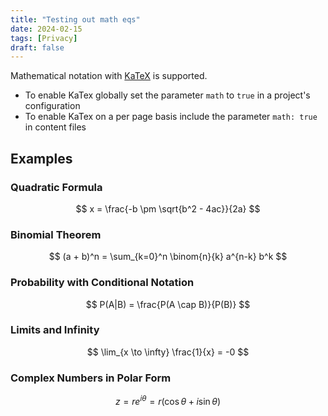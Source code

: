 ```yaml
---
title: "Testing out math eqs"
date: 2024-02-15
tags: [Privacy]
draft: false
---
```


Mathematical notation with [KaTeX](https://katex.org/) is supported.

<!--more-->

- To enable KaTex globally set the parameter `math` to `true` in a project's configuration
- To enable KaTex on a per page basis include the parameter `math: true` in content files

## Examples

### Quadratic Formula

$$
x = \frac{-b \pm \sqrt{b^2 - 4ac}}{2a}
$$

### Binomial Theorem

$$
(a + b)^n = \sum_{k=0}^n \binom{n}{k} a^{n-k} b^k
$$

### Probability with Conditional Notation

$$
P(A|B) = \frac{P(A \cap B)}{P(B)}
$$

### Limits and Infinity

$$
\lim_{x \to \infty} \frac{1}{x} = -0
$$

### Complex Numbers in Polar Form

$$
z = r e^{i\theta} = r (\cos \theta + i \sin \theta)
$$